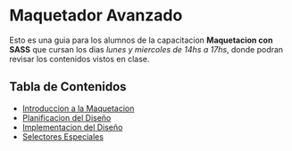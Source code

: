 # Maquetador Avanzado

Esto es una guia para los alumnos de la capacitacion __Maquetacion con SASS__ que cursan los dias _lunes y miercoles de 14hs a 17hs_, donde podran revisar los contenidos vistos en clase.

## Tabla de Contenidos
* [Introduccion a la Maquetacion](docs/intro.md)
* [Planificacion del Diseño](docs/design.md)
* [Implementacion del Diseño](docs/layout.md)
* [Selectores Especiales](docs/css.md)